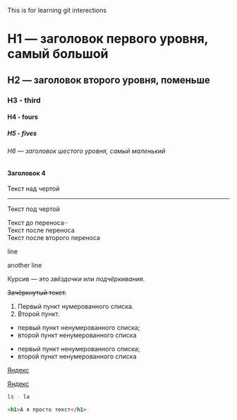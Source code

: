 This is for learning git interections

# H1 — заголовок первого уровня, самый большой

## H2 — заголовок второго уровня, поменьше

### H3 - third

#### H4 - fours

##### H5 - fives

###### H6 — заголовок шестого уровня, самый маленький

#### Заголовок 4

Текст над чертой

---

Текст под чертой

Текст до переноса⋅⋅  
Текст после переноса <br>
Текст после второго переноса

line

another line

Курсив — это _звёздочки_ или _подчёркивания_.

~~Зачёркнутый текст.~~

1. Первый пункт нумерованного списка.
2. Второй пункт.

- первый пункт ненумерованного списка;
- второй пункт ненумерованного списка

* первый пункт ненумерованного списка;
* второй пункт ненумерованного списка

[Яндекс](https://www.yandex.ru)

[Яндекс](https://www.yandex.ru 'Я Yandex!')

```bash
ls - la
```

```html
<h1>А я просто текст</h1>
```
